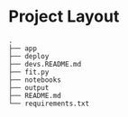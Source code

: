 # Project Layout
```
.
├── app
├── deploy
├── devs.README.md
├── fit.py
├── notebooks
├── output
├── README.md
└── requirements.txt
```